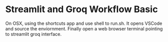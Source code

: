# Streamlit and Groq Workflow Basic
On OSX, using the shortcuts app and use shell to run.sh. It opens VSCode and source the enviornment. Finally open a web browser terminal pointing to streamlit groq interface.